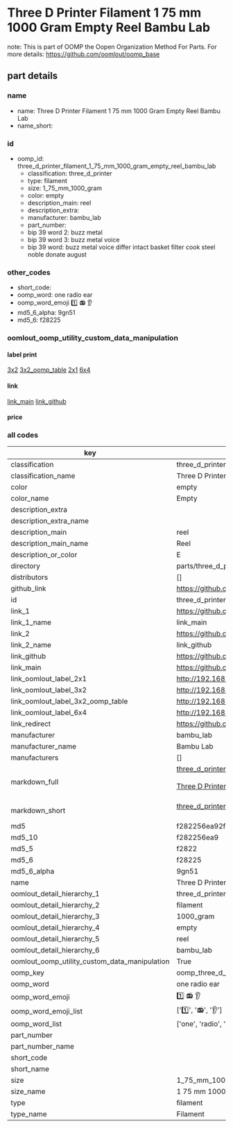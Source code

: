# Three D Printer Filament 1 75 mm 1000 Gram Empty Reel Bambu Lab  

note: This is part of OOMP the Oopen Organization Method For Parts. For more details: https://github.com/oomlout/oomp_base

##  part details
  







### name
* name: Three D Printer Filament 1 75 mm 1000 Gram Empty Reel Bambu Lab
* name_short: 
### id
* oomp_id: three_d_printer_filament_1_75_mm_1000_gram_empty_reel_bambu_lab
  * classification: three_d_printer
  * type: filament
  * size: 1_75_mm_1000_gram
  * color: empty
  * description_main: reel
  * description_extra: 
  * manufacturer: bambu_lab
  * part_number: 
  * bip 39 word 2: buzz metal
  * bip 39 word 3: buzz metal voice
  * bip 39 word: buzz metal voice differ intact basket filter cook steel noble donate august

### other_codes
* short_code: 
* oomp_word: one radio ear
* oomp_word_emoji :one: :radio: :ear:
* md5_6_alpha: 9gn51
* md5_6: f28225






### oomlout_oomp_utility_custom_data_manipulation
#### label print
[3x2](http://192.168.1.245:1112/?label=oomp%209gn51)
[3x2_oomp_table](http://192.168.1.108:1112/?label=oomp%209gn51)
[2x1](http://192.168.1.242:1112/?label=oomp%209gn51)
[6x4](http://192.168.1.55:1112/?label=oomp%209gn51)    

#### link

[link_main](https://github.com/oomlout/oomlout_oomp_version_1_messy/tree/main/parts/three_d_printer_filament_1_75_mm_1000_gram_empty_reel_bambu_lab) [link_github](https://github.com/oomlout/oomlout_oomp_version_1_messy/tree/main/parts/three_d_printer_filament_1_75_mm_1000_gram_empty_reel_bambu_lab)                             

#### price







### all codes 
| key | value |  
| --- | --- |  
| classification | three_d_printer |  
| classification_name | Three D Printer |  
| color | empty |  
| color_name | Empty |  
| description_extra |  |  
| description_extra_name |  |  
| description_main | reel |  
| description_main_name | Reel |  
| description_or_color | E  |  
| directory | parts/three_d_printer_filament_1_75_mm_1000_gram_empty_reel_bambu_lab |  
| distributors | [] |  
| github_link | https://github.com/oomlout/oomlout_oomp_part_src/tree/main/parts/three_d_printer_filament_1_75_mm_1000_gram_empty_reel_bambu_lab |  
| id | three_d_printer_filament_1_75_mm_1000_gram_empty_reel_bambu_lab |  
| link_1 | https://github.com/oomlout/oomlout_oomp_version_1_messy/tree/main/parts/three_d_printer_filament_1_75_mm_1000_gram_empty_reel_bambu_lab |  
| link_1_name | link_main |  
| link_2 | https://github.com/oomlout/oomlout_oomp_version_1_messy/tree/main/parts/three_d_printer_filament_1_75_mm_1000_gram_empty_reel_bambu_lab |  
| link_2_name | link_github |  
| link_github | https://github.com/oomlout/oomlout_oomp_version_1_messy/tree/main/parts/three_d_printer_filament_1_75_mm_1000_gram_empty_reel_bambu_lab |  
| link_main | https://github.com/oomlout/oomlout_oomp_version_1_messy/tree/main/parts/three_d_printer_filament_1_75_mm_1000_gram_empty_reel_bambu_lab |  
| link_oomlout_label_2x1 | http://192.168.1.242:1112/?label=oomp%209gn51 |  
| link_oomlout_label_3x2 | http://192.168.1.245:1112/?label=oomp%209gn51 |  
| link_oomlout_label_3x2_oomp_table | http://192.168.1.108:1112/?label=oomp%209gn51 |  
| link_oomlout_label_6x4 | http://192.168.1.55:1112/?label=oomp%209gn51 |  
| link_redirect | https://github.com/oomlout/oomlout_oomp_version_1_messy/tree/main/parts/three_d_printer_filament_1_75_mm_1000_gram_empty_reel_bambu_lab |  
| manufacturer | bambu_lab |  
| manufacturer_name | Bambu Lab |  
| manufacturers | [] |  
| markdown_full | [three_d_printer_filament_1_75_mm_1000_gram_empty_reel_bambu_lab](none)<br>[](none)<br>[Three D Printer Filament 1 75 Mm 1000 Gram Empty Reel Bambu Lab](none)<br><br> |  
| markdown_short | [three_d_printer_filament_1_75_mm_1000_gram_empty_reel_bambu_lab](none)<br><br> |  
| md5 | f282256ea92faacc4cbac3ddeae300fc |  
| md5_10 | f282256ea9 |  
| md5_5 | f2822 |  
| md5_6 | f28225 |  
| md5_6_alpha | 9gn51 |  
| name | Three D Printer Filament 1 75 mm 1000 Gram Empty Reel Bambu Lab |  
| oomlout_detail_hierarchy_1 | three_d_printer |  
| oomlout_detail_hierarchy_2 | filament |  
| oomlout_detail_hierarchy_3 | 1000_gram |  
| oomlout_detail_hierarchy_4 | empty |  
| oomlout_detail_hierarchy_5 | reel |  
| oomlout_detail_hierarchy_6 | bambu_lab |  
| oomlout_oomp_utility_custom_data_manipulation | True |  
| oomp_key | oomp_three_d_printer_filament_1_75_mm_1000_gram_empty_reel_bambu_lab |  
| oomp_word | one radio ear |  
| oomp_word_emoji | :one: :radio: :ear: |  
| oomp_word_emoji_list | [':one:', ':radio:', ':ear:'] |  
| oomp_word_list | ['one', 'radio', 'ear'] |  
| part_number |  |  
| part_number_name |  |  
| short_code |  |  
| short_name |  |  
| size | 1_75_mm_1000_gram |  
| size_name | 1 75 mm 1000 Gram |  
| type | filament |  
| type_name | Filament |  
